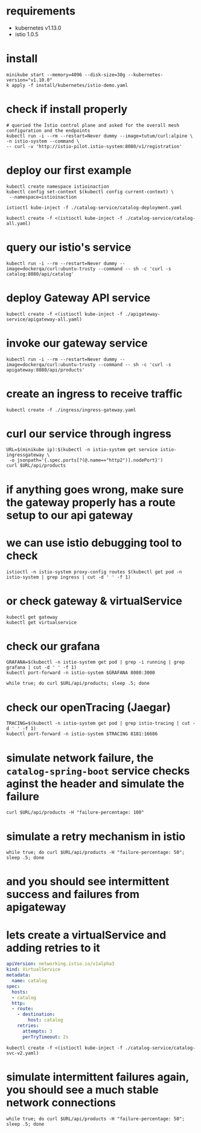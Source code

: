 # requirements
- kubernetes v1.13.0
- istio 1.0.5

# install
```
minikube start --memory=4096 --disk-size=30g --kubernetes-version="v1.10.0"
k apply -f install/kubernetes/istio-demo.yaml
```

# check if install properly
```
# queried the Istio control plane and asked for the overall mesh configuration and the endpoints
kubectl run -i --rm --restart=Never dummy --image=tutum/curl:alpine \
-n istio-system --command \
-- curl -v 'http://istio-pilot.istio-system:8080/v1/registration'
```

# deploy our first example
```
kubectl create namespace istioinaction
kubectl config set-context $(kubectl config current-context) \
 --namespace=istioinaction

istioctl kube-inject -f ./catalog-service/catalog-deployment.yaml

kubectl create -f <(istioctl kube-inject -f ./catalog-service/catalog-all.yaml)
```

# query our istio's service
```
kubectl run -i --rm --restart=Never dummy --image=dockerqa/curl:ubuntu-trusty --command -- sh -c 'curl -s catalog:8080/api/catalog'
```

# deploy Gateway API service
```
kubectl create -f <(istioctl kube-inject -f ./apigateway-service/apigateway-all.yaml)
```

# invoke our gateway service
```
kubectl run -i --rm --restart=Never dummy --image=dockerqa/curl:ubuntu-trusty --command -- sh -c 'curl -s apigateway:8080/api/products'
```

# create an ingress to receive traffic
```
kubectl create -f ./ingress/ingress-gateway.yaml
```

# curl our service through ingress
```
URL=$(minikube ip):$(kubectl -n istio-system get service istio-ingressgateway \
 -o jsonpath='{.spec.ports[?(@.name=="http2")].nodePort}')
curl $URL/api/products
```

# if anything goes wrong, make sure the gateway properly has a route setup to our api gateway
# we can use istio debugging tool to check
```
istioctl -n istio-system proxy-config routes $(kubectl get pod -n istio-system | grep ingress | cut -d ' ' -f 1)
```
# or check gateway & virtualService
```
kubectl get gateway
kubectl get virtualservice
```

# check our grafana
```
GRAFANA=$(kubectl -n istio-system get pod | grep -i running | grep grafana | cut -d ' ' -f 1)
kubectl port-forward -n istio-system $GRAFANA 8080:3000

while true; do curl $URL/api/products; sleep .5; done
```

# check our openTracing (Jaegar)
```
TRACING=$(kubectl -n istio-system get pod | grep istio-tracing | cut -d ' ' -f 1)
kubectl port-forward -n istio-system $TRACING 8181:16686
```

# simulate network failure, the `catalog-spring-boot` service checks aginst the header and simulate the failure
```
curl $URL/api/products -H "failure-percentage: 100"
```

# simulate a retry mechanism in istio
```
while true; do curl $URL/api/products -H "failure-percentage: 50"; sleep .5; done
```
# and you should see intermittent success and failures from apigateway

# lets create a virtualService and adding retries to it
```yaml
apiVersion: networking.istio.io/v1alpha3
kind: VirtualService
metadata:
  name: catalog
spec:
  hosts:
  - catalog
  http:
  - route:
    - destination:
        host: catalog
    retries:
      attempts: 3
      perTryTimeout: 2s
```
```
kubectl create -f <(istioctl kube-inject -f ./catalog-service/catalog-svc-v2.yaml)
```

# simulate intermittent failures again, you should see a much stable network connections
```
while true; do curl $URL/api/products -H "failure-percentage: 50"; sleep .5; done
```
